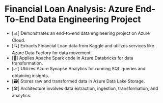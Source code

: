 <!DOCTYPE html>
<html lang="en">
<head>
    <meta charset="UTF-8">
    <meta name="viewport" content="width=device-width, initial-scale=1.0">
</head>
<body>
    <h1>Financial Loan Analysis: Azure End-To-End Data Engineering Project</h1>
    <ul>
        <li>[📊] Demonstrates an end-to-end data engineering project on Azure Cloud.</li>
        <li>[🔍] Extracts Financial Loan data from Kaggle and utilizes services like Azure Data Factory for data movement.</li>
        <li>[🔄] Applies Apache Spark code in Azure Databricks for data transformation.</li>
        <li>[📈] Utilizes Azure Synapse Analytics for running SQL queries and obtaining insights.</li>
        <li>[🗃️] Stores raw and transformed data in Azure Data Lake Storage.</li>
        <li>[🛠️] Architecture involves data extraction, ingestion, transformation, and analytics.</li>
    </ul>
    <!-- Additional content or descriptions can be added here -->
</body>
</html>



